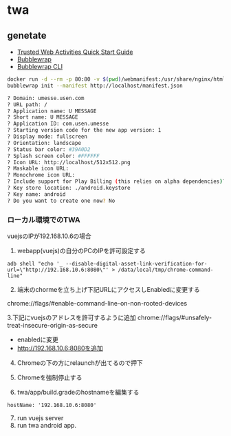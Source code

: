 # twa

## genetate

- [Trusted Web Activities Quick Start Guide](https://developers.google.com/web/android/trusted-web-activity/quick-start)
- [Bubblewrap](https://github.com/GoogleChromeLabs/bubblewrap)
- [Bubblewrap CLI](https://github.com/GoogleChromeLabs/bubblewrap/tree/master/packages/cli)

```bash
docker run -d --rm -p 80:80 -v $(pwd)/webmanifest:/usr/share/nginx/html nginx:alpine
bubblewrap init --manifest http://localhost/manifest.json

? Domain: umesse.usen.com
? URL path: /
? Application name: U MESSAGE
? Short name: U MESSAGE
? Application ID: com.usen.umesse
? Starting version code for the new app version: 1
? Display mode: fullscreen
? Orientation: landscape
? Status bar color: #39A0D2
? Splash screen color: #FFFFFF
? Icon URL: http://localhost/512x512.png
? Maskable icon URL:
? Monochrome icon URL:
? Include support for Play Billing (this relies on alpha dependencies)? No
? Key store location: ./android.keystore
? Key name: android
? Do you want to create one now? No
```

### ローカル環境でのTWA
vuejsのIPが192.168.10.6の場合

1. webapp(vuejs)の自分のPCのIPを許可設定する
```
adb shell "echo '_ --disable-digital-asset-link-verification-for-url=\"http://192.168.10.6:8080\"' > /data/local/tmp/chrome-command-line"
```
2. 端末のchormeを立ち上げ下記URLにアクセスしEnabledに変更する

chrome://flags/#enable-command-line-on-non-rooted-devices

3.下記にvuejsのアドレスを許可するように追加
chrome://flags/#unsafely-treat-insecure-origin-as-secure

- enabledに変更
- http://192.168.10.6:8080を追加

4. Chromeの下の方にrelaunchが出てるので押下
5. Chromeを強制停止する

6. twa/app/build.gradeのhostnameを編集する
```
hostName: '192.168.10.6:8080'
```

7. run vuejs server
8. run twa android app.

